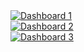 

<div class='tableauPlaceholder' id='viz1731433578496' style='position: relative'><noscript><a href='#'><img alt='Dashboard 1 ' 
src='https:&#47;&#47;public.tableau.com&#47;static&#47;images&#47;5o&#47;5orgs_constituents1112&#47;Dashboard1&#47;1_rss.png' style='border: none' /></a></noscript><object class='tableauViz'  style='display:none;'><param name='host_url' value='https%3A%2F%2Fpublic.tableau.com%2F' /> <param name='embed_code_version' value='3' /> <param name='site_root' value='' /><param name='name' value='5orgs_constituents1112&#47;Dashboard1' /><param name='tabs' value='no' /><param name='toolbar' value='yes' /><param name='static_image' value='https:&#47;&#47;public.tableau.com&#47;static&#47;images&#47;5o&#47;5orgs_constituents1112&#47;Dashboard1&#47;1.png' /> <param name='animate_transition' value='yes' /><param name='display_static_image' value='yes' /><param name='display_spinner' value='yes' /><param name='display_overlay' value='yes' /><param name='display_count' value='yes' /><param name='language' value='en-US' /><param name='filter' value='publish=yes' /></object></div>    



<div class='tableauPlaceholder' id='viz1731701420472' style='position: relative'><noscript><a href='#'><img alt='Dashboard 2 ' src='https:&#47;&#47;public.tableau.com&#47;static&#47;images&#47;5o&#47;5orgs_comparison_1115_1&#47;Dashboard2&#47;1_rss.png' style='border: none' /></a></noscript><object class='tableauViz'  style='display:none;'><param name='host_url' value='https%3A%2F%2Fpublic.tableau.com%2F' /> <param name='embed_code_version' value='3' /> <param name='site_root' value='' /><param name='name' value='5orgs_comparison_1115_1&#47;Dashboard2' /><param name='tabs' value='no' /><param name='toolbar' value='yes' /><param name='static_image' value='https:&#47;&#47;public.tableau.com&#47;static&#47;images&#47;5o&#47;5orgs_comparison_1115_1&#47;Dashboard2&#47;1.png' /> <param name='animate_transition' value='yes' /><param name='display_static_image' value='yes' /><param name='display_spinner' value='yes' /><param name='display_overlay' value='yes' /><param name='display_count' value='yes' /><param name='language' value='en-US' /><param name='filter' value='publish=yes' /></object></div>            

<script type='text/javascript'>                
  var divElement = document.getElementById('viz1731701420472');         
  var vizElement = divElement.getElementsByTagName('object')[0];                 
  if ( divElement.offsetWidth > 800 ) { vizElement.style.width='1000px';vizElement.style.height='3027px';} else if ( divElement.offsetWidth > 500 ) { vizElement.style.width='1000px';vizElement.style.height='3027px';} else { vizElement.style.width='100%';vizElement.style.height='3327px';}             
  var scriptElement = document.createElement('script');                
  scriptElement.src = 'https://public.tableau.com/javascripts/api/viz_v1.js';           
  vizElement.parentNode.insertBefore(scriptElement, vizElement);        
</script>



<div class='tableauPlaceholder' id='viz1731701524161' style='position: relative'><noscript><a href='#'><img alt='Dashboard 3 ' src='https:&#47;&#47;public.tableau.com&#47;static&#47;images&#47;5o&#47;5orgs_comparison_1115_2&#47;Dashboard3&#47;1_rss.png' style='border: none' /></a></noscript><object class='tableauViz'  style='display:none;'><param name='host_url' value='https%3A%2F%2Fpublic.tableau.com%2F' /> <param name='embed_code_version' value='3' /> <param name='site_root' value='' /><param name='name' value='5orgs_comparison_1115_2&#47;Dashboard3' /><param name='tabs' value='no' /><param name='toolbar' value='yes' /><param name='static_image' value='https:&#47;&#47;public.tableau.com&#47;static&#47;images&#47;5o&#47;5orgs_comparison_1115_2&#47;Dashboard3&#47;1.png' /> <param name='animate_transition' value='yes' /><param name='display_static_image' value='yes' /><param name='display_spinner' value='yes' /><param name='display_overlay' value='yes' /><param name='display_count' value='yes' /><param name='language' value='en-US' /><param name='filter' value='publish=yes' /></object></div>           

<script type='text/javascript'>                
  var divElement = document.getElementById('viz1731701524161');            
  var vizElement = divElement.getElementsByTagName('object')[0];               
  if ( divElement.offsetWidth > 800 ) { vizElement.style.width='1000px';vizElement.style.height='2027px';} else if ( divElement.offsetWidth > 500 ) { vizElement.style.width='1000px';vizElement.style.height='2027px';} else { vizElement.style.width='100%';vizElement.style.height='2927px';}             
  var scriptElement = document.createElement('script');               
  scriptElement.src = 'https://public.tableau.com/javascripts/api/viz_v1.js';              
  vizElement.parentNode.insertBefore(scriptElement, vizElement);           
</script>
